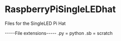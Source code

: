 # RaspberryPiSingleLEDhat
Files for the SingleLED Pi Hat 


-----File extensions-----
.py = python
.sb = scratch
